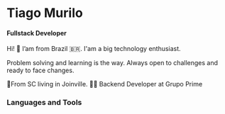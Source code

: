 # Tiago Murilo
#### Fullstack Developer

<!--
**tiagomol1/tiagomol1** is a ✨ _special_ ✨ repository because its `README.md` (this file) appears on your GitHub profile.

Here are some ideas to get you started:

- 🔭 I’m currently working on ...
- 🌱 I’m currently learning ...
- 👯 I’m looking to collaborate on ...
- 🤔 I’m looking for help with ...
- 💬 Ask me about ...
- 📫 How to reach me: ...
- 😄 Pronouns: ...
- ⚡ Fun fact: ...
-->

Hi! 👋
I’am from Brazil 🇧🇷. I'am a big technology enthusiast.

Problem solving and learning is the way. Always open to challenges and ready to face changes.

📍From SC living in Joinville.
👨‍💻 Backend Developer at Grupo Prime

### Languages and Tools
